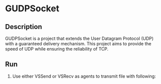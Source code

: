 # GUDPSocket

## Description

GUDPSocket is a project that extends the User Datagram Protocol (UDP) with a guaranteed delivery mechanism. This project aims to provide the speed of UDP while ensuring the reliability of TCP.

## Run

1. Use either VSSend or VSRecv as agents to transmit file with following:
   
